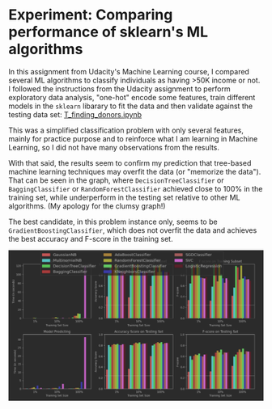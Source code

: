 # Experiment: Comparing performance of sklearn's ML algorithms

In this assignment from Udacity's Machine Learning course, I compared several ML algorithms to classify individuals as having >50K income or not. I followed the instructions from the Udacity assignment to perform exploratory data analysis, "one-hot" encode some features, train different models in the `sklearn` libarary to fit the data and then validate against the testing data set: [T_finding_donors.ipynb](starter%2FT_finding_donors.ipynb)

This was a simplified classification problem with only several features, mainly for practice purpose and to reinforce what I am learning in Machine Learning, so I did not have many observations from the results.

With that said, the results seem to confirm my prediction that tree-based machine learning techniques may overfit the data (or "memorize the data"). That can be seen in the graph, where `DecisionTreeClassifier` or `BaggingClassifier` or `RandomForestClassifier` achieved close to 100% in the training set, while underperform in the testing set relative to other ML algorithms. (My apology for the clumsy graph!)

The best candidate, in this problem instance only, seems to be `GradientBoostingClassifier`, which does not overfit the data and achieves the best accuracy and F-score in the training set.

![comparison_plot.PNG](comparison_plot.PNG)
